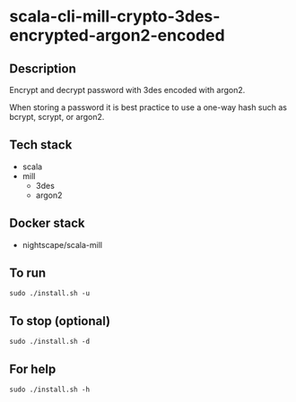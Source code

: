 # scala-cli-mill-crypto-3des-encrypted-argon2-encoded

## Description
Encrypt and decrypt password with 3des
encoded with argon2.

When storing a password it is best practice
to use a one-way hash such as bcrypt, scrypt,
or argon2.

## Tech stack
- scala
- mill
  - 3des
  - argon2

## Docker stack
- nightscape/scala-mill

## To run
`sudo ./install.sh -u`

## To stop (optional)
`sudo ./install.sh -d`

## For help
`sudo ./install.sh -h`
